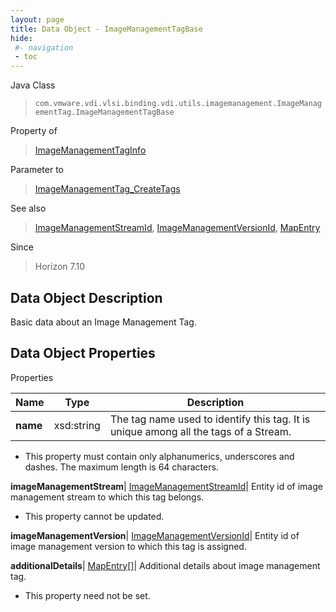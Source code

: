```yaml
---
layout: page
title: Data Object - ImageManagementTagBase
hide:
 #- navigation
 - toc
---
```






Java Class  
> `com.vmware.vdi.vlsi.binding.vdi.utils.imagemanagement.ImageManagementTag.ImageManagementTagBase`

Property of  
> [ImageManagementTagInfo](vdi.utils.imagemanagement.ImageManagementTag.ImageManagementTagInfo.md#field_detail)

Parameter to  
> [ImageManagementTag_CreateTags](vdi.utils.imagemanagement.ImageManagementTag.md#createTags)

See also  
> [ImageManagementStreamId](vdi.entity.ImageManagementStreamId.md), [ImageManagementVersionId](vdi.entity.ImageManagementVersionId.md), [MapEntry](vdi.util.MapEntry.md)

Since  
> Horizon 7.10


## Data Object Description 

Basic data about an Image Management Tag. 

## Data Object Properties

Properties

Name |  Type |  Description   
---|---|---  
**name**|  xsd:string|  The tag name used to identify this tag. It is unique among all the tags of a Stream.   


  * This property must contain only alphanumerics, underscores and dashes. The maximum length is 64 characters. 

  
**imageManagementStream**| [ImageManagementStreamId](vdi.entity.ImageManagementStreamId.md)|  Entity id of image management stream to which this tag belongs.   


* This property cannot be updated.

  
**imageManagementVersion**| [ImageManagementVersionId](vdi.entity.ImageManagementVersionId.md)|  Entity id of image management version to which this tag is assigned.   
  
**additionalDetails**| [MapEntry[]](vdi.util.MapEntry.md)|  Additional details about image management tag.   


* This property need not be set.

  
  
  
   
  
  

